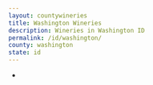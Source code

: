```yaml
---
layout: countywineries
title: Washington Wineries
description: Wineries in Washington ID
permalink: /id/washington/
county: washington
state: id
---
```

-
